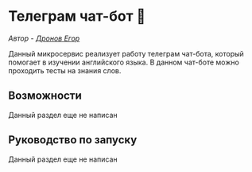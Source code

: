 # Телеграм чат-бот 🤖

*Автор - [Дронов Егор](https://github.com/dSofarts)*

Данный микросервис реализует работу телеграм чат-бота, который помогает в изучении английского
языка. В данном чат-боте можно проходить тесты на знания слов.

## Возможности

Данный раздел еще не написан

## Руководство по запуску

Данный раздел еще не написан

